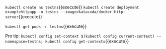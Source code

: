 `kubectl create ns testns`{{execute}} `kubectl create deployment examplehttpapp -n testns --image=katacoda/docker-http-server`{{execute}} 

`kubectl get pods -n testns`{{execute}}

Pro tip: `kubectl config set-context $(kubectl config current-context) --namespace=testns; kubectl config get-contexts`{{execute}}
